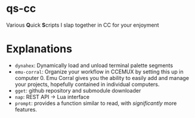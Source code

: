 # qs-cc
Various **Q**uick **S**cripts I slap together in CC for your enjoyment

# Explanations
- `dynahex`: Dynamically load and unload terminal palette segments
- `emu-corral`: Organize your workflow in CCEMUX by setting this up in computer 0. Emu Corral gives you the ability to easily add and manage your projects, hopefully contained in individual computers.
- `gget`: github repository and submodule downloader
- `nap`: REST API -> Lua interface
- `prompt`: provides a function similar to read, with *significantly* more features.